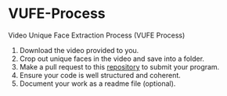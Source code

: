 # VUFE-Process
Video Unique Face Extraction Process (VUFE Process)

1. Download the video provided to you.
2. Crop out unique faces in the video and save into a folder.
3. Make a pull request to this [repository](https://github.com/parallelscore/VUFE-Process) to submit your program.
4. Ensure your code is well structured and coherent.
5. Document your work as a readme file (optional).
